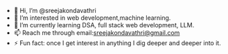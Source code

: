 - 👋 Hi, I’m @sreejakondavathri
- 👀 I’m interested in web development,machine learning.
- 🌱 I’m currently learning DSA, full stack web development, LLM.
- 📫 Reach me through
     email:sreejakondavathri@gmail.com
- ⚡ Fun fact: once I get interest in anything I dig deeper and deeper into it.

<!---
sreejakondavathri/sreejakondavathri is a ✨ special ✨ repository because its `README.md` (this file) appears on your GitHub profile.
You can click the Preview link to take a look at your changes.
--->
